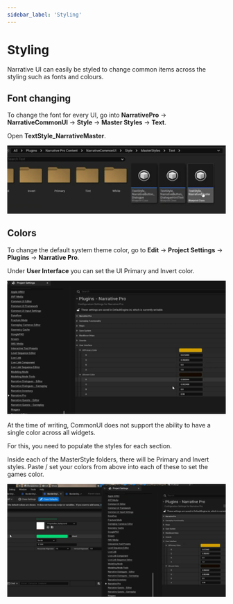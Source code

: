 ```yaml
---
sidebar_label: 'Styling'
---
```


# Styling

Narrative UI can easily be styled to change common items across the styling such as fonts and colours.

## Font changing

To change the font for every UI, go into **NarrativePro** -> **NarrativeCommonUI** -> **Style** -> **Master Styles** -> **Text**.

Open **TextStyle_NarrativeMaster**.

![master-text-style.webp](/img/pro/ui/master-text-style.webp)

## Colors

To change the default system theme color, go to **Edit** -> **Project Settings** -> **Plugins** -> **Narrative Pro**.

Under **User Interface** you can set the UI Primary and Invert color.

![ui-colors.webp](/img/pro/ui/ui-colors.webp)

At the time of writing, CommonUI does not support the ability to have a single color across all widgets.

For this, you need to populate the styles for each section.

Inside each of the MasterStyle folders, there will be Primary and Invert styles. Paste / set your colors from above into each of these to set the games color.

![color-pasting.webp](/img/pro/ui/color-pasting.webp)
